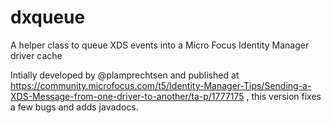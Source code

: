 # dxqueue
A helper class to queue XDS events into a Micro Focus Identity Manager driver cache

Intially developed by @plamprechtsen and published at https://community.microfocus.com/t5/Identity-Manager-Tips/Sending-a-XDS-Message-from-one-driver-to-another/ta-p/1777175 , this version fixes a few bugs and adds javadocs.
